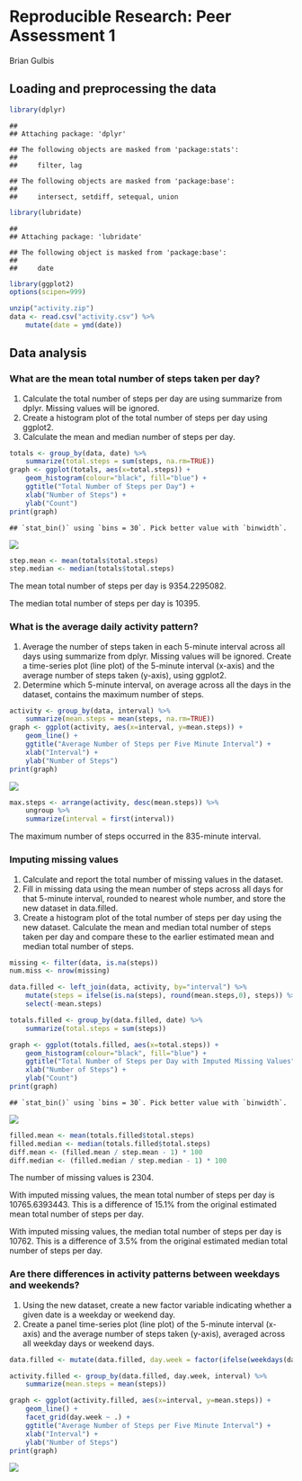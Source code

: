# Reproducible Research: Peer Assessment 1
Brian Gulbis  


## Loading and preprocessing the data

```r
library(dplyr)
```

```
## 
## Attaching package: 'dplyr'
```

```
## The following objects are masked from 'package:stats':
## 
##     filter, lag
```

```
## The following objects are masked from 'package:base':
## 
##     intersect, setdiff, setequal, union
```

```r
library(lubridate)
```

```
## 
## Attaching package: 'lubridate'
```

```
## The following object is masked from 'package:base':
## 
##     date
```

```r
library(ggplot2)
options(scipen=999)

unzip("activity.zip")
data <- read.csv("activity.csv") %>%
    mutate(date = ymd(date))
```

## Data analysis

### What are the mean total number of steps taken per day?

1. Calculate the total number of steps per day are using summarize from dplyr. Missing values will be ignored. 
2. Create a histogram plot of the total number of steps per day using ggplot2. 
3. Calculate the mean and median number of steps per day.


```r
totals <- group_by(data, date) %>%
    summarize(total.steps = sum(steps, na.rm=TRUE))
graph <- ggplot(totals, aes(x=total.steps)) +
    geom_histogram(colour="black", fill="blue") +
    ggtitle("Total Number of Steps per Day") +
    xlab("Number of Steps") + 
    ylab("Count")
print(graph) 
```

```
## `stat_bin()` using `bins = 30`. Pick better value with `binwidth`.
```

![](PA1_template_files/figure-html/unnamed-chunk-2-1.png)<!-- -->

```r
step.mean <- mean(totals$total.steps)
step.median <- median(totals$total.steps)
```

The mean total number of steps per day is 9354.2295082.  

The median total number of steps per day is 10395.

### What is the average daily activity pattern?

1. Average the number of steps taken in each 5-minute interval across all days using summarize from dplyr. Missing values will be ignored. Create a time-series plot (line plot) of the 5-minute interval (x-axis) and the average number of steps taken (y-axis), using ggplot2.
2. Determine which 5-minute interval, on average across all the days in the dataset, contains the maximum number of steps.


```r
activity <- group_by(data, interval) %>%
    summarize(mean.steps = mean(steps, na.rm=TRUE))
graph <- ggplot(activity, aes(x=interval, y=mean.steps)) +
    geom_line() +
    ggtitle("Average Number of Steps per Five Minute Interval") +
    xlab("Interval") + 
    ylab("Number of Steps")
print(graph) 
```

![](PA1_template_files/figure-html/unnamed-chunk-3-1.png)<!-- -->

```r
max.steps <- arrange(activity, desc(mean.steps)) %>%
    ungroup %>%
    summarize(interval = first(interval))
```

The maximum number of steps occurred in the 835-minute interval.

### Imputing missing values

1. Calculate and report the total number of missing values in the dataset.
2. Fill in missing data using the mean number of steps across all days for that 5-minute interval, rounded to nearest whole number, and store the new dataset in data.filled.
3. Create a histogram plot of the total number of steps per day using the new dataset.  Calculate the mean and median total number of steps taken per day and compare these to the earlier estimated mean and median total number of steps. 


```r
missing <- filter(data, is.na(steps))
num.miss <- nrow(missing)

data.filled <- left_join(data, activity, by="interval") %>%
    mutate(steps = ifelse(is.na(steps), round(mean.steps,0), steps)) %>%
    select(-mean.steps)

totals.filled <- group_by(data.filled, date) %>%
    summarize(total.steps = sum(steps))

graph <- ggplot(totals.filled, aes(x=total.steps)) +
    geom_histogram(colour="black", fill="blue") +
    ggtitle("Total Number of Steps per Day with Imputed Missing Values") +
    xlab("Number of Steps") + 
    ylab("Count")
print(graph) 
```

```
## `stat_bin()` using `bins = 30`. Pick better value with `binwidth`.
```

![](PA1_template_files/figure-html/unnamed-chunk-4-1.png)<!-- -->

```r
filled.mean <- mean(totals.filled$total.steps)
filled.median <- median(totals.filled$total.steps)
diff.mean <- (filled.mean / step.mean - 1) * 100
diff.median <- (filled.median / step.median - 1) * 100
```

The number of missing values is 2304.

With imputed missing values, the mean total number of steps per day is 10765.6393443. This is a difference of 15.1% from the original estimated mean total number of steps per day.

With imputed missing values, the median total number of steps per day is 10762. This is a difference of 3.5% from the original estimated median total number of steps per day.


### Are there differences in activity patterns between weekdays and weekends?

1. Using the new dataset, create a new factor variable indicating whether a given date is a weekday or weekend day.
2. Create a panel time-series plot (line plot) of the 5-minute interval (x-axis) and the average number of steps taken (y-axis), averaged across all weekday days or weekend days. 


```r
data.filled <- mutate(data.filled, day.week = factor(ifelse(weekdays(date) == "Saturday" | weekdays(date) == "Sunday", "weekend", "weekday")))

activity.filled <- group_by(data.filled, day.week, interval) %>%
    summarize(mean.steps = mean(steps))

graph <- ggplot(activity.filled, aes(x=interval, y=mean.steps)) +
    geom_line() +
    facet_grid(day.week ~ .) +
    ggtitle("Average Number of Steps per Five Minute Interval") +
    xlab("Interval") + 
    ylab("Number of Steps")
print(graph) 
```

![](PA1_template_files/figure-html/unnamed-chunk-5-1.png)<!-- -->

